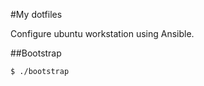 #My dotfiles


Configure ubuntu workstation using Ansible.

##Bootstrap

```shell\
$ ./bootstrap
```

